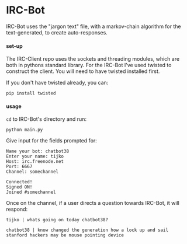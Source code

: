 IRC-Bot
=======

IRC-Bot uses the "jargon text" file, with a markov-chain algorithm for the text-generated, to 
create auto-responses.

#### set-up

The IRC-Client repo uses the sockets and threading modules, which are both in pythons 
standard library.  For the IRC-Bot I've used twisted to construct the client.  You will need to 
have twisted installed first. 

If you don't have twisted already, you can:

    pip install twisted
    

#### usage

`cd` to IRC-Bot's directory and run:

    python main.py

Give input for the fields prompted for:

    Name your bot: chatbot38
    Enter your name: tijko
    Host: irc.freenode.net
    Port: 6667
    Channel: somechannel

    Connected!
    Signed ON!
    Joined #somechannel

Once on the channel, if a user directs a question towards IRC-Bot, it will respond:

    tijko | whats going on today chatbot38?

    chatbot38 | know changed the generation how a lock up and sail stanford hackers may be mouse pointing device


